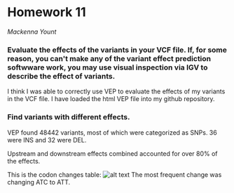 # Homework 11
*Mackenna Yount*

### Evaluate the effects of the variants in your VCF file. If, for some reason, you can't make any of the variant effect prediction softwware work, you may use visual inspection via IGV to describe the effect of variants.

I think I was able to correctly use VEP to evaluate the effects of my variants in the VCF file. I have loaded the html VEP file into my github repository. 

### Find variants with different effects.
VEP found 48442 variants, most of which were categorized as SNPs. 36 were INS and 32 were DEL.

Upstream and downstream effects combined accounted for over 80% of the effects. 

This is the codon changes table:
![alt text](<Screenshot 2024-11-27 at 1.45.36 PM.png>)
The most frequent change was changing ATC to ATT.

